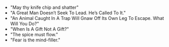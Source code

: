 * "May thy knife chip and shatter"
* "A Great Man Doesn’t Seek To Lead. He’s Called To It."
* "An Animal Caught In A Trap Will Gnaw Off Its Own Leg To Escape. What Will You Do?"
* "When Is A Gift Not A Gift?"
* "The spice must flow."
* "Fear is the mind-filler."
